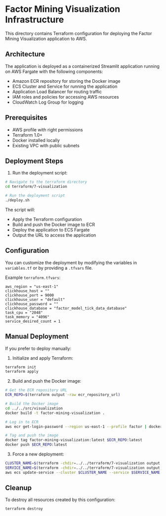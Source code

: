 # Factor Mining Visualization Infrastructure

This directory contains Terraform configuration for deploying the Factor Mining Visualization application to AWS.

## Architecture

The application is deployed as a containerized Streamlit application running on AWS Fargate with the following components:

- Amazon ECR repository for storing the Docker image
- ECS Cluster and Service for running the application
- Application Load Balancer for routing traffic
- IAM roles and policies for accessing AWS resources
- CloudWatch Log Group for logging

## Prerequisites

- AWS profile with right permissions
- Terraform 1.0+
- Docker installed locally
- Existing VPC with public subnets

## Deployment Steps

1. Run the deployment script:

```bash
# Navigate to the terraform directory
cd terraform/7-visualization

# Run the deployment script
./deploy.sh
```

The script will:
- Apply the Terraform configuration
- Build and push the Docker image to ECR
- Deploy the application to ECS Fargate
- Output the URL to access the application

## Configuration

You can customize the deployment by modifying the variables in `variables.tf` or by providing a `.tfvars` file.

Example `terraform.tfvars`:

```hcl
aws_region = "us-east-1"
clickhouse_host = ""
clickhouse_port = 9000
clickhouse_user = "default"
clickhouse_password = ""
clickhouse_database = "factor_model_tick_data_database"
task_cpu = "2048"
task_memory = "4096"
service_desired_count = 1
```

## Manual Deployment

If you prefer to deploy manually:

1. Initialize and apply Terraform:
```bash
terraform init
terraform apply
```

2. Build and push the Docker image:
```bash
# Get the ECR repository URL
ECR_REPO=$(terraform output -raw ecr_repository_url)

# Build the Docker image
cd ../../src/visualization
docker build -t factor-mining-visualization .

# Log in to ECR
aws ecr get-login-password --region us-east-1 --profile factor | docker login --username AWS --password-stdin $ECR_REPO

# Tag and push the image
docker tag factor-mining-visualization:latest $ECR_REPO:latest
docker push $ECR_REPO:latest
```

3. Force a new deployment:
```bash
CLUSTER_NAME=$(terraform -chdir=../../terraform/7-visualization output -raw ecs_cluster_name)
SERVICE_NAME=$(terraform -chdir=../../terraform/7-visualization output -raw ecs_service_name)
aws ecs update-service --cluster $CLUSTER_NAME --service $SERVICE_NAME --force-new-deployment --region us-east-1 --profile factor
```

## Cleanup

To destroy all resources created by this configuration:

```bash
terraform destroy
```
